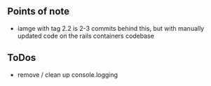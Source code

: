 ## Points of note

- iamge with tag 2.2 is 2-3 commits behind this, but with manually updated code on the rails containers codebase

## ToDos

- remove / clean up console.logging